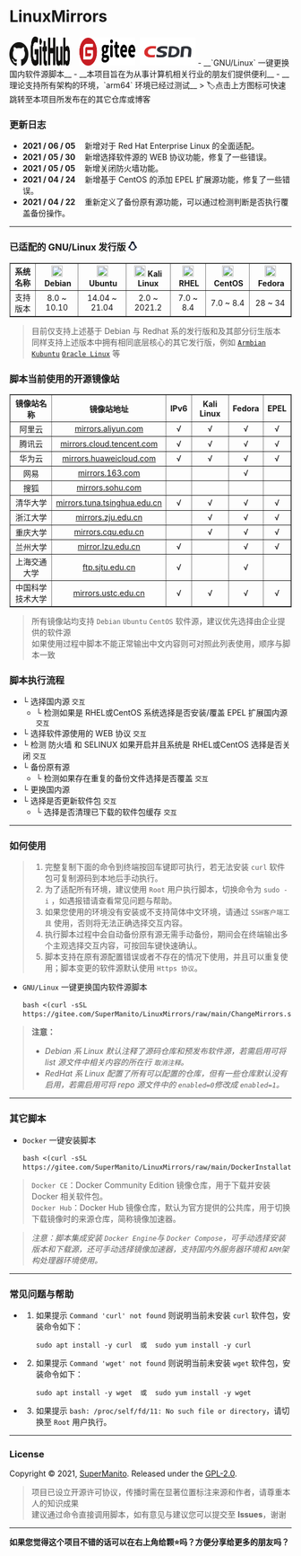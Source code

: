 # LinuxMirrors
<link rel="icon" type="image/x-icon" href="./icon/linux.svg" />
<a href="https://github.com/SuperManito/LinuxMirrors"><img src="./icon/github-1.svg" width="34" height="42"></a>
<a href="https://github.com/SuperManito/LinuxMirrors"><img src="./icon/github-2.svg" width="70" height="52"></a>
ㅤ<a href="https://gitee.com/SuperManito/LinuxMirrors"><img src="./icon/gitee.svg" width="100" height="50"/></a>
&nbsp;<a href="https://blog.csdn.net/u013246692/article/details/113124295"><img src="./icon/csdn.png" width="100" height="50"/></a>
- __`GNU/Linux` 一键更换国内软件源脚本__
- __本项目旨在为从事计算机相关行业的朋友们提供便利__
- __理论支持所有架构的环境，`arm64` 环境已经过测试__
> 🏷️点击上方图标可快速跳转至本项目所发布在的其它仓库或博客

### 更新日志
- __2021 / 06 / 05__
ㅤ新增对于 Red Hat Enterprise Linux 的全面适配。
- __2021 / 05 / 30__
ㅤ新增选择软件源的 WEB 协议功能，修复了一些错误。
- __2021 / 05 / 05__
ㅤ新增关闭防火墙功能。
- __2021 / 04 / 24__
ㅤ新增基于 CentOS 的添加 EPEL 扩展源功能，修复了一些错误。
- __2021 / 04 / 22__
ㅤ重新定义了备份原有源功能，可以通过检测判断是否执行覆盖备份操作。

***

### 已适配的 GNU/Linux 发行版 <img src="./icon/linux.svg" width="16" height="16" alt="Linux Logo"/>
<table border="1">
   <tr align="center">
        <th>系统名称</th>
        <th><a href="https://www.debian.org"><img src="https://gitee.com/SuperManito/LinuxMirrors/raw/main/icon/debian.svg" width="20" height="20"/></a>&nbsp;Debian</th>
        <th><a href="https://cn.ubuntu.com"><img src="https://gitee.com/SuperManito/LinuxMirrors/raw/main/icon/ubuntu.svg" width="20" height="20"/></a>&nbsp;Ubuntu</th>
        <th><a href="https://www.kali.org"><img src="https://gitee.com/SuperManito/LinuxMirrors/raw/main/icon/kali.svg" width="20" height="20"/></a>&nbsp;Kali Linux</th>
        <th><a href="https://www.redhat.com/zhtechnologies/linux-platforms/enterprise-linux"><img src="https://gitee.com/SuperManito/LinuxMirrors/raw/main/icon/redhat.svg" width="20" height="20"/></a>&nbsp;RHEL</th>
        <th><a href="https://www.centos.org"><img src="https://gitee.com/SuperManito/LinuxMirrors/raw/main/icon/centos.svg" width="20" height="20"/></a>&nbsp;CentOS</th>
        <th><a href="https://getfedora.org/zh_Hans_CN"><img src="https://gitee.com/SuperManito/LinuxMirrors/raw/main/icon/fedora.ico" width="20" height="20"/></a>&nbsp;Fedora</th>
   </tr>
   <tr align="center">
        <td>支持版本</td>
        <td>8.0 ~ 10.10</td>
        <td>14.04 ~ 21.04</td>
        <td>2.0 ~ 2021.2</td>
        <td>7.0 ~ 8.4</td>
        <td>7.0 ~ 8.4</td>
        <td>28 ~ 34</td>
    </tr>
</table>

> 目前仅支持上述基于 Debian 与 Redhat 系的发行版和及其部分衍生版本 \
> 同样支持上述版本中拥有相同底层核心的其它发行版，例如 [`Armbian`](https://www.armbian.com) [`Kubuntu`](https://kubuntu.org) [`Oracle Linux`](https://www.oracle.com/cn/technical-resources) 等

### 脚本当前使用的开源镜像站
<table border="1">
   <tr align="center">
        <th>镜像站名称</th>
        <th>镜像站地址</th>
        <th>IPv6</th>
        <th>Kali Linux</th>
        <th>Fedora</th>
        <th>EPEL</th>
   </tr>
   <tr align="center">
        <td>阿里云</td>
        <td><a href="https://developer.aliyun.com/special/mirrors/notice">mirrors.aliyun.com</a></td>
        <td>√</td>
        <td>√</td>
        <td>√</td>
        <td>√</td>
    </tr>
   <tr align="center">
        <td>腾讯云</td>
        <td><a href="https://mirrors.cloud.tencent.com">mirrors.cloud.tencent.com</a></td>
        <td>√</td>
        <td>√</td>
        <td>√</td>
        <td>√</td>
    </tr>
    <tr align="center">
        <td>华为云</td>
        <td><a href="https://mirrors.huaweicloud.com">mirrors.huaweicloud.com</a></td>
        <td>√</td>
        <td>√</td>
        <td>√</td>
        <td>√</td>
    </tr>
    <tr align="center">
        <td>网易</td>
        <td><a href="https://mirrors.163.com">mirrors.163.com</a></td>
        <td></td>
        <td></td>
        <td>√</td>
        <td></td>
    </tr>
    <tr align="center">
        <td>搜狐</td>
        <td><a href="https://mirrors.sohu.com">mirrors.sohu.com</a></td>
        <td></td>
        <td></td>
        <td></td>
        <td></td>
    </tr>
    <tr align="center">
        <td>清华大学</td>
        <td><a href="https://mirrors.tuna.tsinghua.edu.cn">mirrors.tuna.tsinghua.edu.cn</a></td>
        <td>√</td>
        <td>√</td>
        <td>√</td>
        <td>√</td>
    </tr>
    <tr align="center">
        <td>浙江大学</td>
        <td><a href="https://mirrors.zju.edu.cn">mirrors.zju.edu.cn</a></td>
        <td></td>
        <td>√</td>
        <td>√</td>
        <td>√</td>
    </tr>
    <tr align="center">
        <td>重庆大学</td>
        <td><a href="https://mirrors.cqu.edu.cn">mirrors.cqu.edu.cn</a></td>
        <td></td>
        <td>√</td>
        <td>√</td>
        <td>√</td>
    </tr>
    <tr align="center">
        <td>兰州大学</td>
        <td><a href="https://mirror.lzu.edu.cn">mirror.lzu.edu.cn</a></td>
        <td>√</td>
        <td></td>
        <td>√</td>
        <td>√</td>
    </tr>
    <tr align="center">
        <td>上海交通大学</td>
        <td><a href="https://ftp.sjtu.edu.cn">ftp.sjtu.edu.cn</a></td>
        <td>√</td>
        <td></td>
        <td>√</td>
        <td></td>
    </tr>
    <tr align="center">
        <td>中国科学技术大学</td>
        <td><a href="https://mirrors.ustc.edu.cn">mirrors.ustc.edu.cn</a></td>
        <td>√</td>
        <td>√</td>
        <td>√</td>
        <td>√</td>
    </tr>
</table>

> 所有镜像站均支持 `Debian` `Ubuntu` `CentOS` 软件源，建议优先选择由企业提供的软件源\
> 如果使用过程中脚本不能正常输出中文内容则可对照此列表使用，顺序与脚本一致

### 脚本执行流程
- └ 选择国内源 `交互`
  - └ 检测如果是 RHEL或CentOS 系统选择是否安装/覆盖 EPEL 扩展国内源 `交互`
- └ 选择软件源使用的 WEB 协议 `交互`
- └ 检测 防火墙 和 SELINUX 如果开启并且系统是 RHEL或CentOS 选择是否关闭 `交互`
- └ 备份原有源
  - └ 检测如果存在重复的备份文件选择是否覆盖 `交互`
- └ 更换国内源
- └ 选择是否更新软件包 `交互`
  - └ 选择是否清理已下载的软件包缓存 `交互`

***

### 如何使用
> 1. 完整复制下面的命令到终端按回车键即可执行，若无法安装 `curl` 软件包可复制源码到本地后手动执行。
> 2. 为了适配所有环境，建议使用 `Root` 用户执行脚本，切换命令为 `sudo -i` ，如遇报错请查看常见问题与帮助。
> 3. 如果您使用的环境没有安装或不支持简体中文环境，请通过 `SSH客户端工具` 使用，否则将无法正确选择交互内容。
> 4. 执行脚本过程中会自动备份原有源无需手动备份，期间会在终端输出多个主观选择交互内容，可按回车键快速确认。
> 5. 脚本支持在原有源配置错误或者不存在的情况下使用，并且可以重复使用；脚本变更的软件源默认使用 `Https 协议`。

- `GNU/Linux` 一键更换国内软件源脚本

      bash <(curl -sSL https://gitee.com/SuperManito/LinuxMirrors/raw/main/ChangeMirrors.sh)

> __注意：__
> - _Debian 系 Linux 默认注释了源码仓库和预发布软件源，若需启用可将 list 源文件中相关内容的所在行 `取消注释`。_
> - _RedHat 系 Linux 配置了所有可以配置的仓库，但有一些仓库默认没有启用，若需启用可将 repo 源文件中的 `enabled=0`修改成 `enabled=1`。_

***

### 其它脚本
- `Docker` 一键安装脚本

      bash <(curl -sSL https://gitee.com/SuperManito/LinuxMirrors/raw/main/DockerInstallation.sh)

> `Docker CE`：Docker Community Edition 镜像仓库，用于下载并安装 Docker 相关软件包。\
> `Docker Hub`：Docker Hub 镜像仓库，默认为官方提供的公共库，用于切换下载镜像时的来源仓库，简称镜像加速器。

> _注意：脚本集成安装 `Docker Engine`与 `Docker Compose`，可手动选择安装版本和下载源，还可手动选择镜像加速器，支持国内外服务器环境和 `ARM`架构处理器环境使用。_

***

### 常见问题与帮助
- 1. 如果提示 `Command 'curl' not found` 则说明当前未安装 `curl` 软件包，安装命令如下：

         sudo apt install -y curl  或  sudo yum install -y curl

- 2. 如果提示 `Command 'wget' not found` 则说明当前未安装 `wget` 软件包，安装命令如下：

         sudo apt install -y wget  或  sudo yum install -y wget

- 3. 如果提示 `bash: /proc/self/fd/11: No such file or directory`，请切换至 `Root` 用户执行。

***

### License
Copyright © 2021, [SuperManito](https://github.com/SuperManito). Released under the [GPL-2.0](https://github.com/SuperManito/LinuxMirrors/blob/main/LICENSE).
> 项目已设立开源许可协议，传播时需在显著位置标注来源和作者，请尊重本人的知识成果\
> 建议通过命令直接调用脚本，如有意见与建议您可以提交至 __Issues__，谢谢

***

__如果您觉得这个项目不错的话可以在右上角给颗⭐吗？方便分享给更多的朋友吗？__
